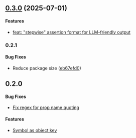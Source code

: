 ## [0.3.0](https://github.com/twada/power-assert-monorepo/releases/tag/runtime-v0.3.0) (2025-07-01)

#### Features

* [feat: "stepwise" assertion format for LLM-friendly output](https://github.com/twada/power-assert-monorepo/pull/23)


### 0.2.1

#### Bug Fixes

* Reduce package size ([eb67efd0](https://github.com/twada/power-assert-monorepo/commit/eb67efd021727e6dd45ef998dce08e5287109923))


## 0.2.0

#### Bug Fixes

* [Fix regex for prop name quoting](https://github.com/twada/power-assert-monorepo/pull/4)

#### Features

* [Symbol as object key](https://github.com/twada/power-assert-monorepo/pull/3)
